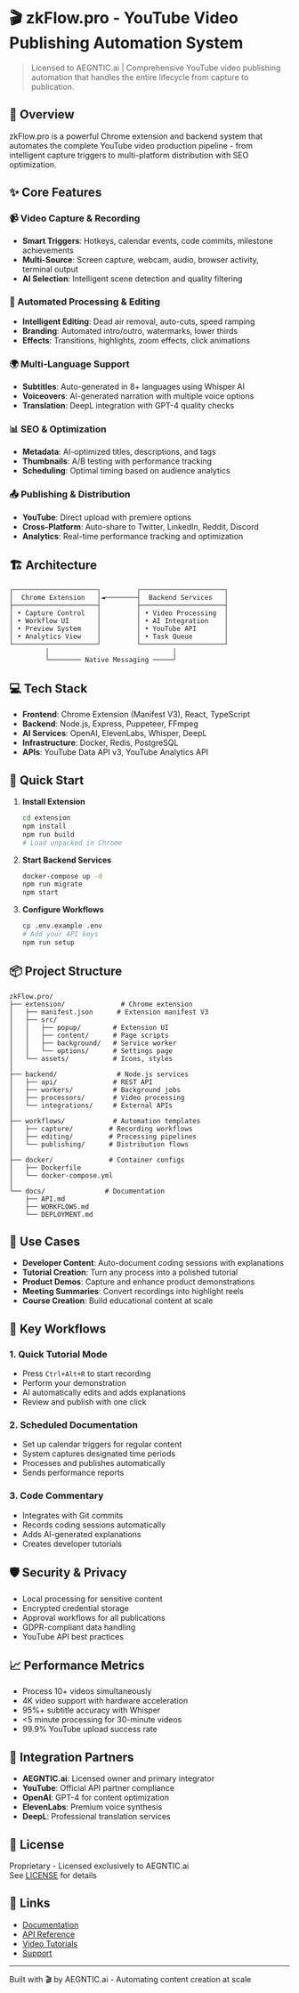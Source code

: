 # 🎬 zkFlow.pro - YouTube Video Publishing Automation System

> Licensed to AEGNTIC.ai | Comprehensive YouTube video publishing automation that handles the entire lifecycle from capture to publication.

## 🚀 Overview

zkFlow.pro is a powerful Chrome extension and backend system that automates the complete YouTube video production pipeline - from intelligent capture triggers to multi-platform distribution with SEO optimization.

## ✨ Core Features

### 📹 Video Capture & Recording
- **Smart Triggers**: Hotkeys, calendar events, code commits, milestone achievements
- **Multi-Source**: Screen capture, webcam, audio, browser activity, terminal output
- **AI Selection**: Intelligent scene detection and quality filtering

### 🎨 Automated Processing & Editing
- **Intelligent Editing**: Dead air removal, auto-cuts, speed ramping
- **Branding**: Automated intro/outro, watermarks, lower thirds
- **Effects**: Transitions, highlights, zoom effects, click animations

### 🌍 Multi-Language Support
- **Subtitles**: Auto-generated in 8+ languages using Whisper AI
- **Voiceovers**: AI-generated narration with multiple voice options
- **Translation**: DeepL integration with GPT-4 quality checks

### 📊 SEO & Optimization
- **Metadata**: AI-optimized titles, descriptions, and tags
- **Thumbnails**: A/B testing with performance tracking
- **Scheduling**: Optimal timing based on audience analytics

### 📤 Publishing & Distribution
- **YouTube**: Direct upload with premiere options
- **Cross-Platform**: Auto-share to Twitter, LinkedIn, Reddit, Discord
- **Analytics**: Real-time performance tracking and optimization

## 🏗️ Architecture

```
┌─────────────────────┐         ┌─────────────────────┐
│  Chrome Extension   │◄────────┤  Backend Services   │
├─────────────────────┤         ├─────────────────────┤
│ • Capture Control   │         │ • Video Processing  │
│ • Workflow UI       │         │ • AI Integration    │
│ • Preview System    │         │ • YouTube API       │
│ • Analytics View    │         │ • Task Queue        │
└─────────────────────┘         └─────────────────────┘
         │                               │
         └──────── Native Messaging ─────┘
```

## 💻 Tech Stack

- **Frontend**: Chrome Extension (Manifest V3), React, TypeScript
- **Backend**: Node.js, Express, Puppeteer, FFmpeg
- **AI Services**: OpenAI, ElevenLabs, Whisper, DeepL
- **Infrastructure**: Docker, Redis, PostgreSQL
- **APIs**: YouTube Data API v3, YouTube Analytics API

## 🚀 Quick Start

1. **Install Extension**
   ```bash
   cd extension
   npm install
   npm run build
   # Load unpacked in Chrome
   ```

2. **Start Backend Services**
   ```bash
   docker-compose up -d
   npm run migrate
   npm start
   ```

3. **Configure Workflows**
   ```bash
   cp .env.example .env
   # Add your API keys
   npm run setup
   ```

## 📦 Project Structure

```
zkFlow.pro/
├── extension/              # Chrome extension
│   ├── manifest.json      # Extension manifest V3
│   ├── src/              
│   │   ├── popup/        # Extension UI
│   │   ├── content/      # Page scripts
│   │   ├── background/   # Service worker
│   │   └── options/      # Settings page
│   └── assets/           # Icons, styles
│
├── backend/               # Node.js services
│   ├── api/              # REST API
│   ├── workers/          # Background jobs
│   ├── processors/       # Video processing
│   └── integrations/     # External APIs
│
├── workflows/            # Automation templates
│   ├── capture/         # Recording workflows
│   ├── editing/         # Processing pipelines
│   └── publishing/      # Distribution flows
│
├── docker/              # Container configs
│   ├── Dockerfile
│   └── docker-compose.yml
│
└── docs/               # Documentation
    ├── API.md
    ├── WORKFLOWS.md
    └── DEPLOYMENT.md
```

## 🎯 Use Cases

- **Developer Content**: Auto-document coding sessions with explanations
- **Tutorial Creation**: Turn any process into a polished tutorial
- **Product Demos**: Capture and enhance product demonstrations
- **Meeting Summaries**: Convert recordings into highlight reels
- **Course Creation**: Build educational content at scale

## 🔧 Key Workflows

### 1. Quick Tutorial Mode
- Press `Ctrl+Alt+R` to start recording
- Perform your demonstration
- AI automatically edits and adds explanations
- Review and publish with one click

### 2. Scheduled Documentation
- Set up calendar triggers for regular content
- System captures designated time periods
- Processes and publishes automatically
- Sends performance reports

### 3. Code Commentary
- Integrates with Git commits
- Records coding sessions automatically
- Adds AI-generated explanations
- Creates developer tutorials

## 🛡️ Security & Privacy

- Local processing for sensitive content
- Encrypted credential storage
- Approval workflows for all publications
- GDPR-compliant data handling
- YouTube API best practices

## 📈 Performance Metrics

- Process 10+ videos simultaneously
- 4K video support with hardware acceleration
- 95%+ subtitle accuracy with Whisper
- <5 minute processing for 30-minute videos
- 99.9% YouTube upload success rate

## 🤝 Integration Partners

- **AEGNTIC.ai**: Licensed owner and primary integrator
- **YouTube**: Official API partner compliance
- **OpenAI**: GPT-4 for content optimization
- **ElevenLabs**: Premium voice synthesis
- **DeepL**: Professional translation services

## 📄 License

Proprietary - Licensed exclusively to AEGNTIC.ai  
See [LICENSE](./LICENSE) for details

## 🔗 Links

- [Documentation](https://docs.zkflow.pro)
- [API Reference](https://api.zkflow.pro)
- [Video Tutorials](https://youtube.com/@zkflow)
- [Support](mailto:support@aegntic.ai)

---

Built with 🎬 by AEGNTIC.ai - Automating content creation at scale